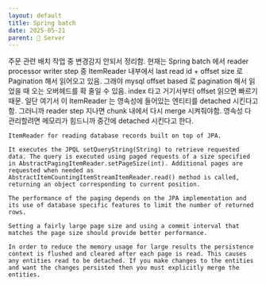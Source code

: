 ```yaml
---
layout: default
title: Spring batch
date: 2025-05-21
parent: 📌 Server
---
```



주문 관련 배치 작업 중 변경감지 안되서 정리함. 현재는 Spring batch 에서 reader processor writer step 중 ItemReader 내부에서 last read id + offset size 로 Pagination 해서 읽어오고 있음. 그래야 mysql offset based 로 pagination 해서 읽었을 때 오는 오버헤드를 확 줄일 수 있음. index 타고 거기서부터 offset 읽으면 빠르기 때문. 일단 여기서 이 ItemReader 는 영속성에 들어있는 엔티티를 detached 시킨다고함. 그러니까 reader step 지나면 chunk 내에서 다시 merge 시켜줘야함. 영속성 다 관리할려면 메모리가 힘드니까 중간에 detached 시킨다고 한다.

```
ItemReader for reading database records built on top of JPA.

It executes the JPQL setQueryString(String) to retrieve requested data. The query is executed using paged requests of a size specified in AbstractPagingItemReader.setPageSize(int). Additional pages are requested when needed as AbstractItemCountingItemStreamItemReader.read() method is called, returning an object corresponding to current position.

The performance of the paging depends on the JPA implementation and its use of database specific features to limit the number of returned rows.

Setting a fairly large page size and using a commit interval that matches the page size should provide better performance.

In order to reduce the memory usage for large results the persistence context is flushed and cleared after each page is read. This causes any entities read to be detached. If you make changes to the entities and want the changes persisted then you must explicitly merge the entities.
```


